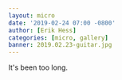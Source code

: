 ```yaml
---
layout: micro
date: '2019-02-24 07:00 -0800'
author: [Erik Hess]
categories: [micro, gallery]
banner: 2019.02.23-guitar.jpg
---
```

It's been too long.
